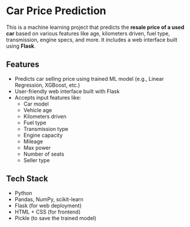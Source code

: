 # Car Price Prediction

This is a machine learning project that predicts the **resale price of a used car** based on various features like age, kilometers driven, fuel type, transmission, engine specs, and more. It includes a web interface built using **Flask**.

## Features

- Predicts car selling price using trained ML model (e.g., Linear Regression, XGBoost, etc.)
- User-friendly web interface built with Flask
- Accepts input features like:
  - Car model
  - Vehicle age
  - Kilometers driven
  - Fuel type
  - Transmission type
  - Engine capacity
  - Mileage
  - Max power
  - Number of seats
  - Seller type

##  Tech Stack

- Python
- Pandas, NumPy, scikit-learn
- Flask (for web deployment)
- HTML + CSS (for frontend)
- Pickle (to save the trained model)